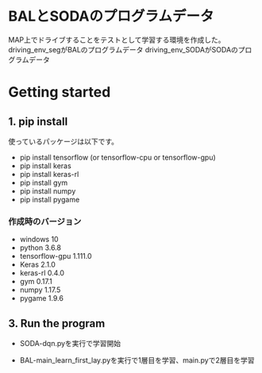 # BALとSODAのプログラムデータ
MAP上でドライブすることをテストとして学習する環境を作成した。
driving_env_segがBALのプログラムデータ
driving_env_SODAがSODAのプログラムデータ


# Getting started
## 1. pip install
使っているパッケージは以下です。

+ pip install tensorflow (or tensorflow-cpu or tensorflow-gpu)
+ pip install keras
+ pip install keras-rl
+ pip install gym
+ pip install numpy
+ pip install pygame

### 作成時のバージョン

+ windows 10
+ python 3.6.8
+ tensorflow-gpu 1.111.0
+ Keras 2.1.0
+ keras-rl 0.4.0
+ gym 0.17.1
+ numpy 1.17.5
+ pygame 1.9.6



## 3. Run the program
+ SODA-dqn.pyを実行で学習開始

+ BAL-main_learn_first_lay.pyを実行で1層目を学習、main.pyで2層目を学習